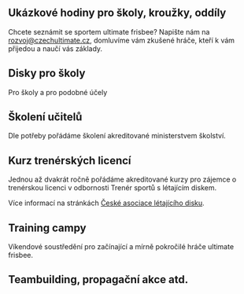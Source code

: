 ## Ukázkové hodiny pro školy, kroužky, oddíly

Chcete seznámit se sportem ultimate frisbee? Napište nám na [rozvoj@czechultimate.cz](mailto:rozvoj@czechultimate.cz), domluvíme vám zkušené hráče, kteří k vám přijedou a naučí vás základy.

## Disky pro školy

Pro školy a pro podobné účely

## Školení učitelů

Dle potřeby pořádáme školení akreditované ministerstvem školství.

## Kurz trenérských licencí

Jednou až dvakrát ročně pořádáme akreditované kurzy pro zájemce o trenérskou licenci v odbornosti Trenér sportů s létajícím diskem.

Více informací na stránkách [České asociace létajícího disku](https://cald.cz/trenerske-licence).

## Training campy

Víkendové soustředění pro začínající a mírně pokročilé hráče ultimate frisbee. 

## Teambuilding, propagační akce atd.
